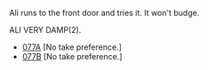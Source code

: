 Ali runs to the front door and tries it. It won't budge.

ALI VERY DAMP(2).

* [077A](077A--NoPref.--.md) [No take preference.]
* [077B](077B--NoPref.--.md) [No take preference.]
